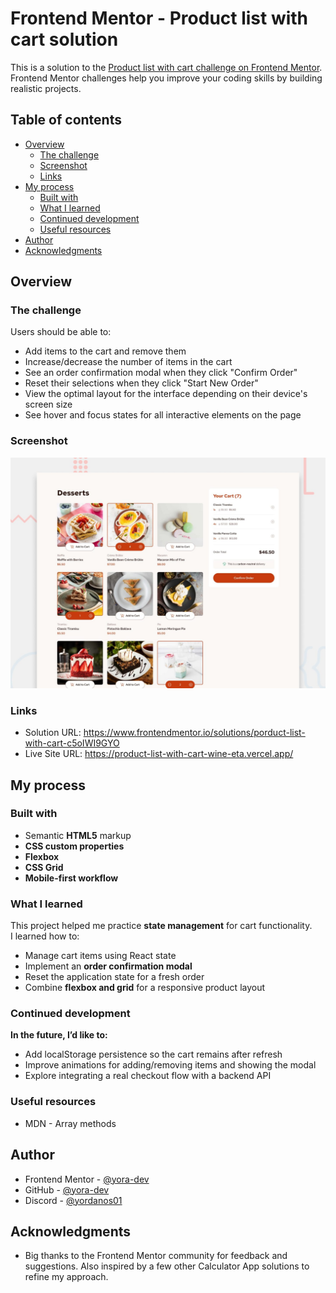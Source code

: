 # Frontend Mentor - Product list with cart solution

This is a solution to the [Product list with cart challenge on Frontend Mentor](https://www.frontendmentor.io/challenges/product-list-with-cart-5MmqLVAp_d). Frontend Mentor challenges help you improve your coding skills by building realistic projects.

## Table of contents

- [Overview](#overview)
  - [The challenge](#the-challenge)
  - [Screenshot](#screenshot)
  - [Links](#links)
- [My process](#my-process)
  - [Built with](#built-with)
  - [What I learned](#what-i-learned)
  - [Continued development](#continued-development)
  - [Useful resources](#useful-resources)
- [Author](#author)
- [Acknowledgments](#acknowledgments)

## Overview

### The challenge

Users should be able to:

- Add items to the cart and remove them
- Increase/decrease the number of items in the cart
- See an order confirmation modal when they click "Confirm Order"
- Reset their selections when they click "Start New Order"
- View the optimal layout for the interface depending on their device's screen size
- See hover and focus states for all interactive elements on the page

### Screenshot

![](./preview.jpg)

### Links

- Solution URL: https://www.frontendmentor.io/solutions/porduct-list-with-cart-c5oIWI9GYO
- Live Site URL: https://product-list-with-cart-wine-eta.vercel.app/

## My process

### Built with

- Semantic **HTML5** markup
- **CSS custom properties**
- **Flexbox**
- **CSS Grid**
- **Mobile-first workflow**

### What I learned

This project helped me practice **state management** for cart functionality.  
I learned how to:

- Manage cart items using React state
- Implement an **order confirmation modal**
- Reset the application state for a fresh order
- Combine **flexbox and grid** for a responsive product layout

### Continued development

**In the future, I’d like to:**

- Add localStorage persistence so the cart remains after refresh
- Improve animations for adding/removing items and showing the modal
- Explore integrating a real checkout flow with a backend API

### Useful resources

- MDN - Array methods

## Author

- Frontend Mentor - [@yora-dev](https://www.frontendmentor.io/profile/yora-dev)
- GitHub - [@yora-dev](https://github.com/yora-dev)
- Discord - [@yordanos01](https://discord.com/yordanos01)

## Acknowledgments

- Big thanks to the Frontend Mentor community for feedback and suggestions. Also inspired by a few other Calculator App solutions to refine my approach.
